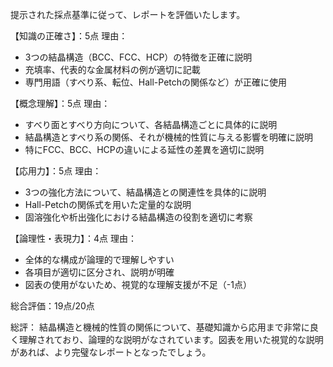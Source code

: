 提示された採点基準に従って、レポートを評価いたします。

【知識の正確さ】：5点
理由：
- 3つの結晶構造（BCC、FCC、HCP）の特徴を正確に説明
- 充填率、代表的な金属材料の例が適切に記載
- 専門用語（すべり系、転位、Hall-Petchの関係など）が正確に使用

【概念理解】：5点
理由：
- すべり面とすべり方向について、各結晶構造ごとに具体的に説明
- 結晶構造とすべり系の関係、それが機械的性質に与える影響を明確に説明
- 特にFCC、BCC、HCPの違いによる延性の差異を適切に説明

【応用力】：5点
理由：
- 3つの強化方法について、結晶構造との関連性を具体的に説明
- Hall-Petchの関係式を用いた定量的な説明
- 固溶強化や析出強化における結晶構造の役割を適切に考察

【論理性・表現力】：4点
理由：
- 全体的な構成が論理的で理解しやすい
- 各項目が適切に区分され、説明が明確
- 図表の使用がないため、視覚的な理解支援が不足（-1点）

総合評価：19点/20点

総評：
結晶構造と機械的性質の関係について、基礎知識から応用まで非常に良く理解されており、論理的な説明がなされています。図表を用いた視覚的な説明があれば、より完璧なレポートとなったでしょう。